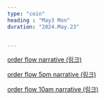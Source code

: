 ```yaml
---
type: "coin"
heading : "May3 Mon"
duration: "2024.May.23"


---
```

 


[order flow narrative (링크)](/todo/images/order-flow-2024-05-23.png)


[order flow 5pm narrative (링크)](/todo/images/order-flow-2024-05-23-5PM.png)

[order flow 10am narrative (링크)](/todo/images/order-flow-2024-05-24-10AM.png)